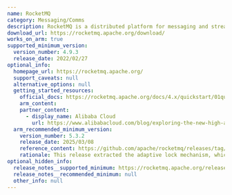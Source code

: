 ```yaml
---
name: RocketMQ
category: Messaging/Comms
description: RocketMQ is a distributed platform for messaging and streaming, designed to provide high-throughput and low-latency communication, ideal for real-time processing, microservices, and event-driven architectures.
download_url: https://rocketmq.apache.org/download/
works_on_arm: true
supported_minimum_version:
  version_number: 4.9.3
  release_date: 2022/02/27
optional_info:
  homepage_url: https://rocketmq.apache.org/
  support_caveats: null
  alternative_options: null
  getting_started_resources:
    official_docs: https://rocketmq.apache.org/docs/4.x/quickstart/01quickstart
    arm_content:
    partner_content:
      - display_name: Alibaba Cloud
        url: https://www.alibabacloud.com/blog/exploring-the-new-high-availability-design-of-rocketmq-5-0_600514
  arm_recommended_minimum_version:
    version_number: 5.3.2
    release_date: 2025/03/08
    reference_content: https://github.com/apache/rocketmq/releases/tag/rocketmq-all-5.3.2
    rationale: This release extracted the adaptive lock mechanism, which provided performance gain on Arm CPUs by reducing CPU utilization, as discussed in this [alibabacloud blog](https://www.alibabacloud.com/blog/the-way-to-breaking-through-the-performance-bottleneck-of-locks-in-apache-rocketmq_601937).
optional_hidden_info:
  release_notes__supported_minimum: https://rocketmq.apache.org/release-notes/2022/03/04/4.9.3/
  release_notes__recommended_minimum: null
  other_info: null
---
```

